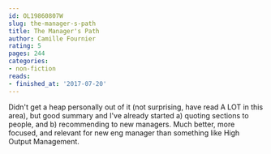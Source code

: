 ```yaml
---
id: OL19860807W
slug: the-manager-s-path
title: The Manager's Path
author: Camille Fournier
rating: 5
pages: 244
categories:
- non-fiction
reads:
- finished_at: '2017-07-20'
---
```

Didn't get a heap personally out of it (not surprising, have read A LOT in this area), but good summary and I've already started a) quoting sections to people, and b) recommending to new managers. Much better, more focused, and relevant for new eng manager than something like High Output Management.


